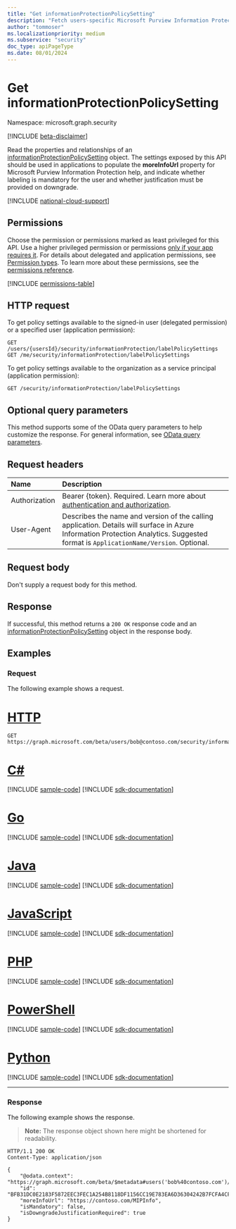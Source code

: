 ```yaml
---
title: "Get informationProtectionPolicySetting"
description: "Fetch users-specific Microsoft Purview Information Protection policy settings for a user."
author: "tommoser"
ms.localizationpriority: medium
ms.subservice: "security"
doc_type: apiPageType
ms.date: 08/01/2024
---
```


# Get informationProtectionPolicySetting

Namespace: microsoft.graph.security

[!INCLUDE [beta-disclaimer](../../includes/beta-disclaimer.md)]

Read the properties and relationships of an [informationProtectionPolicySetting](../resources/security-informationprotectionpolicysetting.md) object. The settings exposed by this API should be used in applications to populate the **moreInfoUrl** property for Microsoft Purview Information Protection help, and indicate whether labeling is mandatory for the user and whether justification must be provided on downgrade.

[!INCLUDE [national-cloud-support](../../includes/global-only.md)]

## Permissions

Choose the permission or permissions marked as least privileged for this API. Use a higher privileged permission or permissions [only if your app requires it](/graph/permissions-overview#best-practices-for-using-microsoft-graph-permissions). For details about delegated and application permissions, see [Permission types](/graph/permissions-overview#permission-types). To learn more about these permissions, see the [permissions reference](/graph/permissions-reference).

<!-- { "blockType": "permissions", "name": "security_informationprotectionpolicysetting_get" } -->
[!INCLUDE [permissions-table](../includes/permissions/security-informationprotectionpolicysetting-get-permissions.md)]

## HTTP request

<!-- {
  "blockType": "ignored"
}
-->

To get policy settings available to the signed-in user (delegated permission) or a specified user (application permission):

``` http
GET /users/{usersId}/security/informationProtection/labelPolicySettings
GET /me/security/informationProtection/labelPolicySettings
```

To get policy settings available to the organization as a service principal (application permission):

```http
GET /security/informationProtection/labelPolicySettings
```

## Optional query parameters

This method supports some of the OData query parameters to help customize the response. For general information, see [OData query parameters](/graph/query-parameters).

## Request headers

| Name          | Description                                                                                                                                                                       |
| :------------ | :-------------------------------------------------------------------------------------------------------------------------------------------------------------------------------- |
|Authorization|Bearer {token}. Required. Learn more about [authentication and authorization](/graph/auth/auth-concepts).|
| User-Agent    | Describes the name and version of the calling application. Details will surface in Azure Information Protection Analytics. Suggested format is `ApplicationName/Version`. Optional. |

## Request body
Don't supply a request body for this method.

## Response

If successful, this method returns a `200 OK` response code and an [informationProtectionPolicySetting](../resources/security-informationprotectionpolicysetting.md) object in the response body.

## Examples

### Request

The following example shows a request.


# [HTTP](#tab/http)
<!-- {
  "blockType": "request",
  "name": "get_informationprotectionpolicysetting",
  "sampleKeys": ["bob@contoso.com"]
}
-->
``` http
GET https://graph.microsoft.com/beta/users/bob@contoso.com/security/informationProtection/labelPolicySettings
```

# [C#](#tab/csharp)
[!INCLUDE [sample-code](../includes/snippets/csharp/get-informationprotectionpolicysetting-csharp-snippets.md)]
[!INCLUDE [sdk-documentation](../includes/snippets/snippets-sdk-documentation-link.md)]

# [Go](#tab/go)
[!INCLUDE [sample-code](../includes/snippets/go/get-informationprotectionpolicysetting-go-snippets.md)]
[!INCLUDE [sdk-documentation](../includes/snippets/snippets-sdk-documentation-link.md)]

# [Java](#tab/java)
[!INCLUDE [sample-code](../includes/snippets/java/get-informationprotectionpolicysetting-java-snippets.md)]
[!INCLUDE [sdk-documentation](../includes/snippets/snippets-sdk-documentation-link.md)]

# [JavaScript](#tab/javascript)
[!INCLUDE [sample-code](../includes/snippets/javascript/get-informationprotectionpolicysetting-javascript-snippets.md)]
[!INCLUDE [sdk-documentation](../includes/snippets/snippets-sdk-documentation-link.md)]

# [PHP](#tab/php)
[!INCLUDE [sample-code](../includes/snippets/php/get-informationprotectionpolicysetting-php-snippets.md)]
[!INCLUDE [sdk-documentation](../includes/snippets/snippets-sdk-documentation-link.md)]

# [PowerShell](#tab/powershell)
[!INCLUDE [sample-code](../includes/snippets/powershell/get-informationprotectionpolicysetting-powershell-snippets.md)]
[!INCLUDE [sdk-documentation](../includes/snippets/snippets-sdk-documentation-link.md)]

# [Python](#tab/python)
[!INCLUDE [sample-code](../includes/snippets/python/get-informationprotectionpolicysetting-python-snippets.md)]
[!INCLUDE [sdk-documentation](../includes/snippets/snippets-sdk-documentation-link.md)]

---

### Response

The following example shows the response.

>**Note:** The response object shown here might be shortened for readability.
<!-- {
  "blockType": "response",
  "name": "get_informationprotectionpolicysetting",
  "truncated": true,
  "@odata.type": "microsoft.graph.security.informationProtectionPolicySetting"
}
-->
``` http
HTTP/1.1 200 OK
Content-Type: application/json

{
    "@odata.context": "https://graph.microsoft.com/beta/$metadata#users('bob%40contoso.com')/security/informationProtection/labelPolicySettings/$entity",
    "id": "BFB31DC0E2183F5872EEC3FEC1A254B8118DF1156CC19E783EA6D36304242B7FCFA4CF1DA3374481AA9919D8F3D63F7C",
    "moreInfoUrl": "https://contoso.com/MIPInfo",
    "isMandatory": false,
    "isDowngradeJustificationRequired": true
}
```

